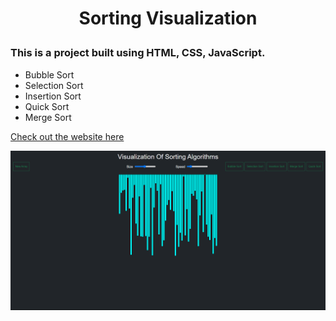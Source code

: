 # <p align="center">Sorting Visualization</p>
### This is a project built using HTML, CSS, JavaScript.

- Bubble Sort 
- Selection Sort
- Insertion Sort
- Quick Sort
- Merge Sort

[Check out the website here](https://gauravkukreti.github.io/Visualization-of-Sorting-Algorithms.github.io/)

<img src="img.png">
